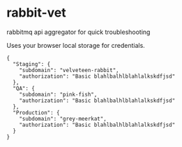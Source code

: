 # rabbit-vet
rabbitmq api aggregator for quick troubleshooting

Uses your browser local storage for credentials.

    {
      "Staging": {
        "subdomain": "velveteen-rabbit",
        "authorization": "Basic blahlbalhlblahlalkskdfjsd"
      },
      "QA": {
        "subdomain": "pink-fish",
        "authorization": "Basic blahlbalhlblahlalkskdfjsd"
      },
      "Production": {
        "subdomain": "grey-meerkat",
        "authorization": "Basic blahlbalhlblahlalkskdfjsd"
      }
    }
